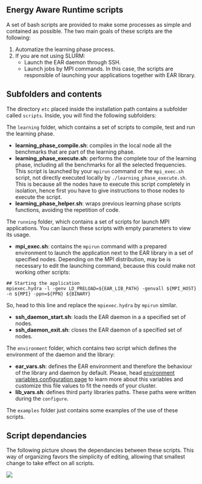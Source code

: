 Energy Aware Runtime scripts
----------------------------
A set of bash scripts are provided to make some processes as simple and contained as possible. The two main goals of these scripts are the following:
1) Automatize the learning phase process.
2) If you are not using SLURM:
    * Launch the EAR daemon through SSH.
    * Launch jobs by MPI commands. In this case, the scripts are responsible of launching your applications together with EAR library.

Subfolders and contents
-----------------------
The directory `etc` placed inside the installation path contains a subfolder called `scripts`. Inside, you will find the following subfolders:

The `learning` folder, which contains a set of scripts to compile, test and run the learning phase.
- **learning_phase_compile.sh**: compiles in the local node all the benchmarks that are part of the learning phase.
- **learning_phase_execute.sh**: performs the complete tour of the learning phase, including all the benchmarks for all the selected frequencies. This script is launched by your `mpirun` command or the `mpi_exec.sh` script, not directly executed locally by `./learning_phase_execute.sh`. This is because all the nodes have to execute this script completely in isolation, hence first you have to give instructions to those nodes to execute the script.
- **learning_phase_helper.sh**: wraps previous learning phase scripts functions, avoiding the repetition of code.

The `running` folder, which contains a set of scripts for launch MPI applications. You can launch these scripts with empty parameters to view its usage.
- **mpi_exec.sh**: contains the `mpirun` command with a prepared environment to launch the application next to the EAR library in a set of specified nodes. Depending on the MPI distribution, may be is necessary to edit the launching command, because this could make not working other scripts:
```
## Starting the application
mpiexec.hydra -l -genv LD_PRELOAD=${EAR_LIB_PATH} -genvall ${MPI_HOST} -n ${MPI} -ppn=${PPN} ${BINARY}
```
So, head to this line and replace the `mpiexec.hydra` by `mpirun` similar.
- **ssh_daemon_start.sh**: loads the EAR daemon in a a specified set of nodes.
- **ssh_daemon_exit.sh**: closes the EAR daemon of a specified set of nodes.

The `environment` folder, which contains two script which defines the environment of the daemon and the library:
- **ear_vars.sh**: defines the EAR environment and therefore the behaviour of the library and daemon by default. Please, head [environment variables configuration page](https://github.com/BarcelonaSupercomputingCenter/EAR/blob/development/etc/README.md) to learn more about this variables and customize this file values to fit the needs of your cluster.
- **lib_vars.sh**: defines third party libraries paths. These paths were written during the `configure`.

The `examples` folder just contains some examples of the use of these scripts.

Script dependancies
-------------------
The following picture shows the dependancies between these scripts. This way of organizing favors the simplicity of editing, allowing that smallest change to take effect on all scripts.

<img src="https://github.com/BarcelonaSupercomputingCenter/EAR/blob/new_kernel_params/etc/images/scripts.png" align="left">
